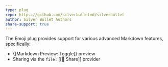 ```yaml
---
type: plug
repo: https://github.com/silverbulletmd/silverbullet
author: Silver Bullet Authors
share-support: true
---
```


The Emoji plug provides support for various advanced Markdown features, specifically:

* {[Markdown Preview: Toggle]} preview
* Sharing via the `file:` [[🔌 Share]] provider